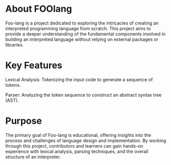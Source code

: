 # About FOOlang
Foo-lang is a project dedicated to exploring the intricacies of creating an interpreted programming language from scratch. This project aims to provide a deeper understanding of the fundamental components involved in building an interpreted language without relying on external packages or libraries.

# Key Features
Lexical Analysis: Tokenizing the input code to generate a sequence of tokens.

Parser: Analyzing the token sequence to construct an abstract syntax tree (AST).

# Purpose
The primary goal of Foo-lang is educational, offering insights into the process and challenges of language design and implementation. By working through this project, contributors and learners can gain hands-on experience with lexical analysis, parsing techniques, and the overall structure of an interpreter.
